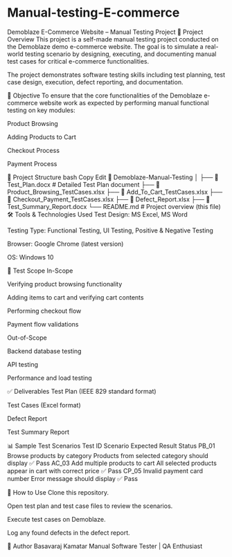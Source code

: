 # Manual-testing-E-commerce

Demoblaze E-Commerce Website – Manual Testing Project
📌 Project Overview
This project is a self-made manual testing project conducted on the Demoblaze demo e-commerce website. The goal is to simulate a real-world testing scenario by designing, executing, and documenting manual test cases for critical e-commerce functionalities.

The project demonstrates software testing skills including test planning, test case design, execution, defect reporting, and documentation.

🎯 Objective
To ensure that the core functionalities of the Demoblaze e-commerce website work as expected by performing manual functional testing on key modules:

Product Browsing

Adding Products to Cart

Checkout Process

Payment Process

📂 Project Structure
bash
Copy
Edit
📁 Demoblaze-Manual-Testing
│
├── 📄 Test_Plan.docx              # Detailed Test Plan document
├── 📄 Product_Browsing_TestCases.xlsx
├── 📄 Add_To_Cart_TestCases.xlsx
├── 📄 Checkout_Payment_TestCases.xlsx
├── 📄 Defect_Report.xlsx
├── 📄 Test_Summary_Report.docx
└── README.md                      # Project overview (this file)
🛠 Tools & Technologies Used
Test Design: MS Excel, MS Word

Testing Type: Functional Testing, UI Testing, Positive & Negative Testing

Browser: Google Chrome (latest version)

OS: Windows 10

📜 Test Scope
In-Scope

Verifying product browsing functionality

Adding items to cart and verifying cart contents

Performing checkout flow

Payment flow validations

Out-of-Scope

Backend database testing

API testing

Performance and load testing

✅ Deliverables
Test Plan (IEEE 829 standard format)

Test Cases (Excel format)

Defect Report

Test Summary Report

📊 Sample Test Scenarios
Test ID	Scenario	Expected Result	Status
PB_01	Browse products by category	Products from selected category should display	✅ Pass
AC_03	Add multiple products to cart	All selected products appear in cart with correct price	✅ Pass
CP_05	Invalid payment card number	Error message should display	✅ Pass

🚀 How to Use
Clone this repository.

Open test plan and test case files to review the scenarios.

Execute test cases on Demoblaze.

Log any found defects in the defect report.

📌 Author
Basavaraj Kamatar
Manual Software Tester | QA Enthusiast
